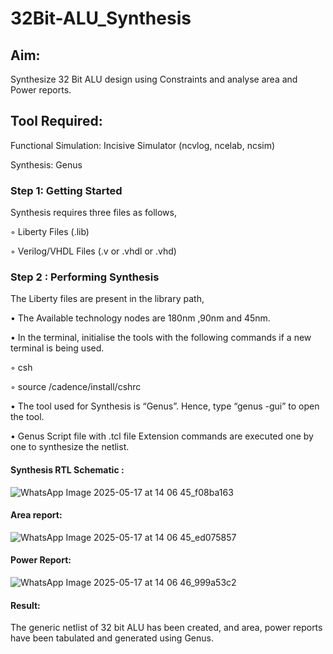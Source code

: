 # 32Bit-ALU_Synthesis

## Aim:

Synthesize 32 Bit ALU design using Constraints and analyse area and Power reports.

## Tool Required:

Functional Simulation: Incisive Simulator (ncvlog, ncelab, ncsim)

Synthesis: Genus

### Step 1: Getting Started

Synthesis requires three files as follows,

◦ Liberty Files (.lib)

◦ Verilog/VHDL Files (.v or .vhdl or .vhd)

### Step 2 : Performing Synthesis

The Liberty files are present in the library path,

• The Available technology nodes are 180nm ,90nm and 45nm.

• In the terminal, initialise the tools with the following commands if a new terminal is being
used.

◦ csh

◦ source /cadence/install/cshrc

• The tool used for Synthesis is “Genus”. Hence, type “genus -gui” to open the tool.

• Genus Script file with .tcl file Extension commands are executed one by one to synthesize the netlist.

#### Synthesis RTL Schematic :
![WhatsApp Image 2025-05-17 at 14 06 45_f08ba163](https://github.com/user-attachments/assets/d892981e-1450-4a72-a7df-3e0517c35309)


#### Area report:
![WhatsApp Image 2025-05-17 at 14 06 45_ed075857](https://github.com/user-attachments/assets/fd2bd515-8940-4363-945e-bcdc64cd9a63)

#### Power Report:
![WhatsApp Image 2025-05-17 at 14 06 46_999a53c2](https://github.com/user-attachments/assets/5dc47f06-0557-4492-a3f3-5f6ffc093789)

#### Result: 

The generic netlist of 32 bit ALU  has been created, and area, power reports have been tabulated and generated using Genus.
